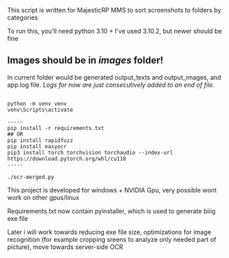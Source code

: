 This script is written for MajesticRP MMS to sort screenshots to folders by categories 

To run this, you'll need python 3.10 + 
I've used 3.10.2, but newer should be fine

## **Images should be in *images* folder!**

In current folder would be generated output_texts and output_images, and app.log file.
 *Logs for now are just consecutively added to an end of file.*

```

python -m venv venv
venv\Scripts\activate

-----
pip install -r requirements.txt
## OR
pip install rapidfuzz
pip install easyocr
pip3 install torch torchvision torchaudio --index-url https://download.pytorch.org/whl/cu118
-----

./ocr-merged.py

```
This project is developed for windows + NVIDIA Gpu, very possible wont work on other gpus/linux

Requirements.txt now contain pyinstaller, which is used to generate biiig exe file

Later i will work towards reducing exe file size, optimizations for image recognition (for example cropping sreens to analyze only needed part of picture), move towards server-side OCR
